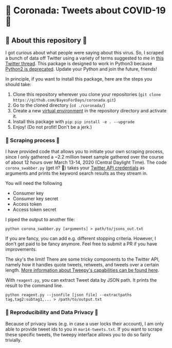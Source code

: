 # 👑 Coronada: Tweets about COVID-19 👑

## 👑 About this repository 👑

I got curious about what people were saying about this virus. So, I scraped a bunch of data off Twitter using a variety of terms suggested to me in [this Twitter thread](https://twitter.com/BayesForDays/status/1238146532534292482). This package is designed to work in Python3 because [Python2 is deprecated](https://www.python.org/doc/sunset-python-2/). Update your Python and join the future, friends!

In principle, if you want to install this package, here are the steps you should take:

1. Clone this repository wherever you clone your repositories (`git clone https://github.com/BayesForDays/coronada.git`)
2. Go to the cloned directory (`cd ./coronada/`)
3. Create a new [virtual environment](https://docs.conda.io/projects/conda/en/latest/user-guide/concepts/environments.html) in the repository directory and activate it. 
4. Install this package with `pip`: `pip install -e . --upgrade`
5. Enjoy! (Do not profit! Don't be a jerk.)

### 👑 Scraping process 👑

I have provided code that allows you to initiate your own scraping process, since I only gathered a ~2.2 million tweet sample gathered over the course of about 12 hours over March 13-14, 2020 (Central Daylight Time). The code `corona_swabber.py` (get it? 🤒) takes your [Twitter API credentials](https://developer.twitter.com/en/docs/basics/authentication/oauth-1-0a/obtaining-user-access-tokens) as arguments and prints the keyword search results as they stream in. 

You will need the following

* Consumer key
* Consumer key secret
* Access token
* Access token secret

I piped the output to another file:

```
python corona_swabber.py [arguments] > path/to/jsons_out.txt
```

If you are fancy, you can add e.g. different stopping criteria. However, I don't get paid to be fancy anymore. Feel free to submit a PR if you have improvements.

The sky's the limit! There are some tricky components to the Twitter API, namely how it handles quote tweets, retweets, and tweets over a certain length. [More information about Tweepy's capabilities can be found here](http://docs.tweepy.org/en/latest/api.html#tweepy-api-twitter-api-wrapper).

With `reagent.py`, you can extract Tweet data by JSON path.  It
prints the result to the command line.

```
python reagent.py --jsonfile [json file] --extractpaths tag,tag2:subtag1,... > /path/to/output.txt
```

### 👑 Reproducibility and Data Privacy 👑

Because of privacy laws (e.g. in case a user locks their account), I am only able to provide tweet ids to you in `mar14-tweets.txt`. If you want to scrape these specific tweets, the tweepy interface allows you to do so fairly trivially.

